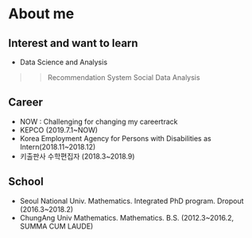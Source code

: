 # About me

## Interest and want to learn
  - Data Science and Analysis
  >> Recommendation System
  >> Social Data Analysis
## Career
  - NOW : Challenging for changing my careertrack
  - KEPCO (2019.7.1~NOW)
  - Korea Employment Agency for Persons with Disabilities as Intern(2018.11~2018.12)
  - 키출판사 수학편집자 (2018.3~2018.9)
## School
  - Seoul National Univ. Mathematics. Integrated PhD program. Dropout (2016.3~2018.2)
  - ChungAng Univ Mathematics. Mathematics. B.S. (2012.3~2016.2, SUMMA CUM LAUDE)
<!--
**SeongwonTak/SeongwonTak** is a ✨ _special_ ✨ repository because its `README.md` (this file) appears on your GitHub profile.

Here are some ideas to get you started:

- 🔭 I’m currently working on ...
- 🌱 I’m currently learning ...
- 👯 I’m looking to collaborate on ...
- 🤔 I’m looking for help with ...
- 💬 Ask me about ...
- 📫 How to reach me: ...
- 😄 Pronouns: ...
- ⚡ Fun fact: ...
-->
